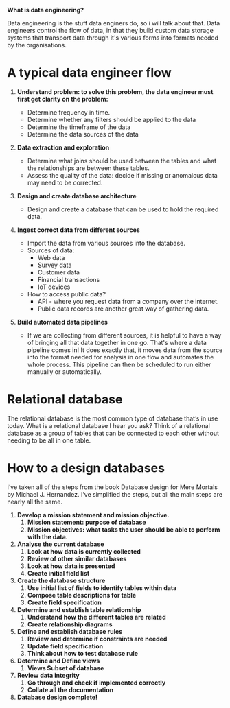 **What is data engineering?**

Data engineering is the stuff data enginers do, so i will talk about that. Data engineers control the flow of data, in that they build custom data storage systems that transport data through it's various forms into formats needed by the organisations. 

# A typical data engineer flow

1. **Understand problem: to solve this problem, the data engineer must first get clarity on the problem:**
    - Determine frequency in time.
    - Determine whether any filters should be applied to the data
    - Determine the timeframe of the data
    - Determine the data sources of the data
2. **Data extraction and exploration**
    - Determine what joins should be used between the tables and what the relationships are between these tables.
    - Assess the quality of the data: decide if missing or anomalous data may need to be corrected.
3. **Design and create database architecture**
    - Design and create a database that can be used to hold the required data.
4. **Ingest correct data from different sources**
    - Import the data from various sources into the database.
    - Sources of data:
        - Web data
        - Survey data
        - Customer data
        - Financial transactions
		- IoT devices
    - How to access public data?
        - API - where you request data from a company over the internet.
        - Public data records are another great way of gathering data.

5. **Build automated data pipelines**
    - If we are collecting from different sources, it is helpful to have a way of bringing all that data together in one go. That's where a data pipeline comes in! It does exactly that, it moves data from the source into the format needed for analysis in one flow and automates the whole process. This pipeline can then be scheduled to run either manually or automatically.

# Relational database
The relational database is the most common type of database that’s in use today. What is a relational database I hear you ask? Think of a relational database as a group of tables that can be connected to each other without needing to be all in one table.

# How to a design databases
I’ve taken all of the steps from the book Database design for Mere Mortals by Michael J. Hernandez. I’ve simplified the steps, but all the main steps are nearly all the same.

1. **Develop a mission statement and mission objective.**
    1. **Mission statement: purpose of database**
    2. **Mission objectives: what tasks the user should be able to perform with the data.**
2. **Analyse the current database**
    1. **Look at how data is currently collected**
    2. **Review of other similar databases**
    3. **Look at how data is presented**
    4. **Create initial field list**
3. **Create the database structure**
    1. **Use initial list of fields to identify tables within data**
    2. **Compose table descriptions for table**
    3. **Create field specification**
4. **Determine and establish table relationship**
    1. **Understand how the different tables are related**
    2. **Create relationship diagrams**
5. **Define and establish database rules**
    1. **Review and determine if constraints are needed**
    2. **Update field specification**
    3. **Think about how to test database rule**
6. **Determine and Define views**
    1. **Views Subset of database**
7. **Review data integrity**
    1. **Go through and check if implemented correctly**
    2. **Collate all the documentation**
8. **Database design complete!**